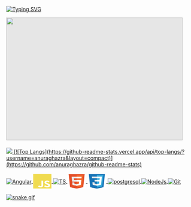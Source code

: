 [![Typing SVG](https://readme-typing-svg.herokuapp.com?font=Roboto&size=30&duration=3500&color=6833E4&lines=Hello+dev!+👋;Seja+Bem+Vindo;Me+chamo+Deivid+Adrian)](https://git.io/typing-svg)

<div> 
  <img style="-webkit-user-select: none;margin: auto;cursor: zoom-in;background-color: hsl(0, 0%, 90%);" src="https://cdn.dribbble.com/users/1059583/screenshots/4171367/media/34e69eb61a7bd8dea1c957a8b82605a7.gif" width="471" height="328">
</div>

<div>
  <br/>
  <a href="https://github.com/Deividadrian">  
  <img height="160em" src="https://github-readme-stats.vercel.app/api?username=Deivid&show_icons=true&theme=tokyonight&include_all_commits=true&count_private=true&border_radius=8&hide_border=true&bg_color=2D333B"/>
  [![Top Langs](https://github-readme-stats.vercel.app/api/top-langs/?username=anuraghazra&layout=compact)](https://github.com/anuraghazra/github-readme-stats)
  <!--<img height="160em" src="https://github-readme-stats.vercel.app/api/top-langs/?username=carlosdancr&layout=compact&langs_count=7&theme=tokyonight&border_radius=8&hide_border=true&bg_color=2D333B"/> -->
</div>

<div style="display: inline_block"><br>
 <img align="center" alt="Angular" height="40" width="50" src="https://icongr.am/devicon/angularjs-original.svg?size=128&color=currentColor">
 <img align="center" alt="JS" height="40" width="50" src="https://raw.githubusercontent.com/devicons/devicon/master/icons/javascript/javascript-plain.svg">
 <img align="center" alt="TS" height="40" width="50" src="https://cdn.jsdelivr.net/gh/devicons/devicon/icons/typescript/typescript-original.svg">
 <img align="center" alt="HTML" height="40" width="50" src="https://raw.githubusercontent.com/devicons/devicon/master/icons/html5/html5-original.svg">
 <img align="center" alt="CSS" height="40" width="50" src="https://raw.githubusercontent.com/devicons/devicon/master/icons/css3/css3-original.svg">
  <img align="center" alt="postgresql" height="40" width="50" src="https://icongr.am/devicon/postgresql-original.svg?size=128&color=currentColor">
  <img align="center" alt="NodeJs" height="40" width="50" src="https://icongr.am/devicon/nodejs-original.svg?size=128&color=currentColor">
  <img align="center" alt="Git" height="40" width="50" src="https://icongr.am/devicon/git-original.svg?size=128&color=currentColor">
</div>

![snake gif](https://github.com/Deividadrian/Deividadrian/blob/output/github-contribution-grid-snake.svg)
